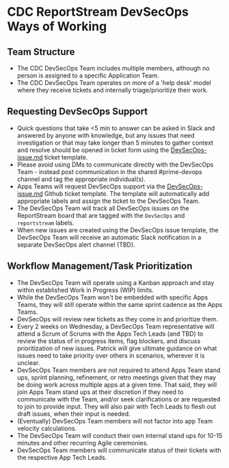 # CDC ReportStream DevSecOps Ways of Working

## Team Structure

- The CDC DevSecOps Team includes multiple members, although no person is assigned to a specific Application Team.
- The CDC DevSecOps Team operates on more of a 'help desk' model where they receive tickets and internally triage/prioritize their work.

## Requesting DevSecOps Support

- Quick questions that take <5 min to answer can be asked in Slack and answered by anyone with knowledge, but any issues that need investigation or that may take longer than 5 minutes to gather context and resolve should be opened in ticket form using the [DevSecOps-issue.md](../ISSUE_TEMPLATE/DevSecOps-issue.md) ticket template.
- Please avoid using DMs to communicate directly with the DevSecOps Team - instead post communication in the shared #prime-devops channel and tag the appropriate individual(s).
- Apps Teams will request DevSecOps support via the  [DevSecOps-issue.md](../ISSUE_TEMPLATE/DevSecOps-issue.md)  Github ticket template.  The template will automatically add appropriate labels and assign the ticket to the DevSecOps Team.
- The DevSecOps Team will track all DevSecOps issues on the ReportStream board that are tagged with the `DevSecOps` and `reportstream` labels.
- When new issues are created using the DevSecOps issue template, the DevSecOps Team will receive an automatic Slack notification in a separate DevSecOps alert channel (TBD).

## Workflow Management/Task Prioritization

- The DevSecOps Team will operate using a Kanban approach and stay within established Work in Progress (WIP) limits.
- While the DevSecOps Team won't be embedded with specific Apps Teams, they will still operate within the same sprint cadence as the Apps Teams.
- DevSecOps will review new tickets as they come in and prioritize them.
- Every 2 weeks on Wednesday, a DevSecOps Team representative will attend a Scrum of Scrums with the Apps Tech Leads (and TBD) to review the status of in progress items, flag blockers, and discuss prioritization of new issues.  Patrick will give ultimate guidance on what issues need to take priority over others in scenarios, wherever it is unclear.
- DevSecOps Team members are not required to attend Apps Team stand ups, sprint planning, refinement, or retro meetings given that they may be doing work across multiple apps at a given time. That said, they will join Apps Team stand ups at their discretion if they need to communicate with the Team, and/or seek clarifications or are requested to join to provide input. They will also pair with Tech Leads to flesh out draft issues, when their input is needed.
- (Eventually) DevSecOps Team members will not factor into app Team velocity calculations.
- The DevSecOps Team will conduct their own internal stand ups for 10-15 minutes and other recurring Agile ceremonies.
- DevSecOps Team members will communicate status of their tickets with the respective App Tech Leads.
